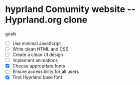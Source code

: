 # hyprland Comumity website -- Hyprland.org clone
goals

- [ ] Use minimal JavaScript
- [ ] Write clean HTML and CSS
- [ ] Create a clean UI design
- [ ] Implement animations
- [x] Choose appropriate fonts
- [ ] Ensure accessibility for all users
- [x] Find Hyprland base font
